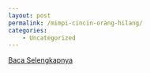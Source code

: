 ```yaml
---
layout: post
permalink: /mimpi-cincin-orang-hilang/
categories:
    - Uncategorized
---
```


[Baca Selengkapnya](/02)